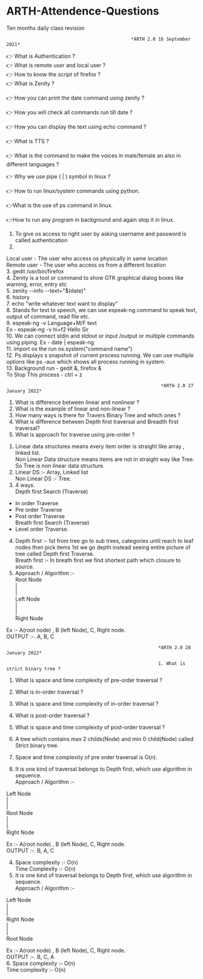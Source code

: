 # ARTH-Attendence-Questions
Ten months daily class revision 


                                                  *ARTH 2.0 16 September 2021*

👉 What is Authentication ?                   <br>
👉 What is remote user and local user ?        <br>
👉 How to know the script of firefox ?<br>
👉 What is Zenity ?

👉 How you can print the date command using zenity ?<br>

👉 How you will check all commands run till date ?<br>

👉 How you can display the text using echo command ?<br>

👉 What is TTS ?<br>

👉 What is the command to make the voices in male/female an also in different languages ?<br>

👉 Why we use pipe ( | ) symbol in linux ?<br>

👉 How to run linux/system commands using python. <br>

👉What is the use of ps command in linux.  <br>

👉How to run any program in background and again stop it in linux.  <br>

1. To give os access to right user by asking username and password is called authentication  <br>
2.
Local user - The user who access os physically in same location  <br>
Remote user - The user who access os from a different location   <br>
3. gedit /usr/bin/firefox    <br>
4. Zenity is a tool or command to show GTK graphical dialog boxes like warning, error, entry etc  <br>
5. zenity --info --text="$(date)"   <br>
6. history    <br>
7. echo "write whatever text want to display"  <br>
8. Stands for text to speech, we can use espeak-ng command to speak text, output of command, read file etc.   <br>
9. espeak-ng -v Language+M/F text   <br>
Ex - espeak-ng -v hi+f2 Hello Sir  <br>
10. We can connect stdin and stdout or input /output or multiple commands using piping. Ex - date | espeak-ng  <br>
11. import os the run os.system("command name")    <br>
12. Ps displays s snapshot of current process running. We can use multiple options like ps -aux which shows all process running in system.  <br>
13. Background run - gedit &, firefox &  <br>
To Stop This process - ctrl + z   <br>



                                                             *ARTH 2.0 27 January 2022*

1) What is difference between linear and nonlinear ?   <br>
2) What is the example of linear and non-linear ?  <br>
3) How many ways is there for Travers Binary Tree and which ones ? <br>
4) What is difference between Depth first traversal and Breadth first traversal?<br>
5) What is approach for traverse using pre-order ?<br>


1. Linear data structures means every item order is straight like array , linked list.    <br>
Non Linear Data structure means items are not in straight way like Tree. So Tree is non linear data structure. <br>
2. Linear DS :- Array, Linked list  <br>
Non Linear DS :- Tree.  <br>
3. 4 ways.  <br>
Depth first Search (Traverse) <br>
- In order Traverse <br>
- Pre order Traverse <br>
- Post order Traverse <br>
Breath first Search (Traverse) <br>
- Level order Traverse. <br>
4. Depth first :- 1st from tree go to sub trees, categories until reach to leaf nodes then pick items 1st we go depth instead seeing entire picture of tree called Depth first Traverse. <br>
Breath first :- In breath first we find shortest path which closure to source. <br>
5. Approach / Algorithm :-   <br>
Root Node  <br>
|  <br>
|  <br>
Left Node <br>
|  <br>
|  <br>
Right Node <br>

Ex :- A(root node) , B (left Node), C, Right node.  <br>
OUTPUT :-. A, B, C  <br>


                                                            *ARTH 2.0 28 January 2022*
                                                            
                                                            1. What is strict binary tree ?
1. What is space and time complexity of pre-order traversal ?  <br>
2. What is in-order traversal ?  <br>
3. What is space and time complexity of in-order traversal ? <br>
4. What is post-order traversal ?  <br>
5. What is space and time complexity of post-order traversal ?  <br>


1. A tree which contains max 2 childs(Node) and min 0 child(Node) called Strict binary tree.  <br>
2. Space and time complexity of pre order traversal is O(n).         <br>
3. It is one kind of traversal belongs to Depth first, which use algorithm in sequence.  <br>
Approach / Algorithm :-  <br>

Left Node  <br>
|  <br>
|  <br>
Root Node  <br>
|  <br>
|  <br>
Right Node  <br>

Ex :- A(root node) , B (left Node), C, Right node.  <br>
OUTPUT :-. B, A, C  <br>

4. Space complexity :- O(n) <br>
Time Complexity :- O(n)  <br>
5. It is one kind of traversal belongs to Depth first, which use algorithm in sequence.  <br>
Approach / Algorithm :-   <br>

Left Node    <br>
|   <br>
|   <br>
Right Node     <br>
|  <br>
|   <br>
Root Node  <br>

Ex :- A(root node) , B (left Node), C, Right node.  <br>
OUTPUT :-. B, C, A   <br>
6. Space complexity :- O(n)    <br>
Time complexity :- O(n)     <br>
